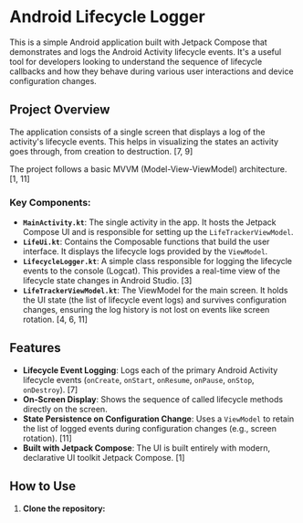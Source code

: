 # Android Lifecycle Logger

This is a simple Android application built with Jetpack Compose that demonstrates and logs the Android Activity lifecycle events. It's a useful tool for developers looking to understand the sequence of lifecycle callbacks and how they behave during various user interactions and device configuration changes.

## Project Overview

The application consists of a single screen that displays a log of the activity's lifecycle events. This helps in visualizing the states an activity goes through, from creation to destruction. [7, 9]

The project follows a basic MVVM (Model-View-ViewModel) architecture. [1, 11]

### Key Components:

*   **`MainActivity.kt`**: The single activity in the app. It hosts the Jetpack Compose UI and is responsible for setting up the `LifeTrackerViewModel`.
*   **`LifeUi.kt`**: Contains the Composable functions that build the user interface. It displays the lifecycle logs provided by the `ViewModel`.
*   **`LifecycleLogger.kt`**: A simple class responsible for logging the lifecycle events to the console (Logcat). This provides a real-time view of the lifecycle state changes in Android Studio. [3]
*   **`LifeTrackerViewModel.kt`**: The ViewModel for the main screen. It holds the UI state (the list of lifecycle event logs) and survives configuration changes, ensuring the log history is not lost on events like screen rotation. [4, 6, 11]

## Features

*   **Lifecycle Event Logging**: Logs each of the primary Android Activity lifecycle events (`onCreate`, `onStart`, `onResume`, `onPause`, `onStop`, `onDestroy`). [7]
*   **On-Screen Display**: Shows the sequence of called lifecycle methods directly on the screen.
*   **State Persistence on Configuration Change**: Uses a `ViewModel` to retain the list of logged events during configuration changes (e.g., screen rotation). [11]
*   **Built with Jetpack Compose**: The UI is built entirely with modern, declarative UI toolkit Jetpack Compose. [1]

## How to Use

1.  **Clone the repository:**
    